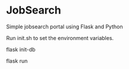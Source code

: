 # JobSearch
Simple jobsearch portal using Flask and Python

Run init.sh to set the environment variables.

flask init-db

flask run
